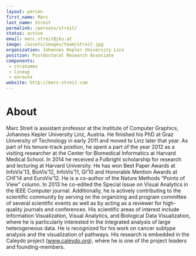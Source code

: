 ```yaml
---
layout: person
first_name: Marc
last_name: Streit
permalink: /persons/streit/
status: active
email: marc.streit@jku.at
image: /assets/images/team/streit.jpg
organization: Johannes Kepler University Linz
position: Postdoctoral Research Associate
components: 
 - stratomex
 - lineup
 - enroute
website: http://marc-streit.com
---
```


# About

Marc Streit is assistant professor at the Institute of Computer Graphics, Johannes Kepler University Linz, Austria. He finished his PhD at Graz University of Technology in early 2011 and moved to Linz later that year. As part of his tenure-track position, he spent a part of the year 2012 as a visiting researcher at the Center for Biomedical Informatics at Harvard Medical School. In 2014 he received a Fulbright scholarship for research and lecturing at Harvard University. He has won Best Paper Awards at InfoVis'13, BioVis’12, InfoVis’11, GI’10 and Honorable Mention Awards at CHI'14 and EuroVis’12. He is a co-author of the Nature Methods “Points of View” column. In 2013 he co-edited the Special Issue on Visual Analytics in the IEEE Computer journal. Additionally, he is actively contributing to the scientific community by serving on the organizing and program committee of several scientific events as well as by acting as a reviewer for high-quality journals and conferences.
His scientific areas of interest include Information Visualization, Visual Analytics, and Biological Data Visualization, where he is particularly interested in the integrated analysis of large heterogeneous data. He is recognized for his work on cancer subtype analysis and the visualization of pathways. His research is embedded in the Caleydo project (www.caleydo.org), where he is one of the project leaders and founding-members.